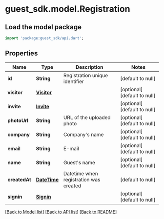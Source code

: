 # guest_sdk.model.Registration

## Load the model package
```dart
import 'package:guest_sdk/api.dart';
```

## Properties
Name | Type | Description | Notes
------------ | ------------- | ------------- | -------------
**id** | **String** | Registration unique identifier | [default to null]
**visitor** | [**Visitor**](Visitor.md) |  | [optional] [default to null]
**invite** | [**Invite**](Invite.md) |  | [optional] [default to null]
**photoUrl** | **String** | URL of the uploaded photo | [optional] [default to null]
**company** | **String** | Company&#39;s name | [optional] [default to null]
**email** | **String** | E-mail | [optional] [default to null]
**name** | **String** | Guest&#39;s name | [optional] [default to null]
**createdAt** | [**DateTime**](DateTime.md) | Datetime when registration was created | [default to null]
**signin** | [**Signin**](Signin.md) |  | [optional] [default to null]

[[Back to Model list]](../README.md#documentation-for-models) [[Back to API list]](../README.md#documentation-for-api-endpoints) [[Back to README]](../README.md)


